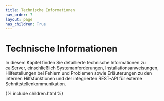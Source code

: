 ```yaml
---
title: Technische Informationen
nav_order: 7
layout: page
has_children: True
---
```


# Technische Informationen

In diesem Kapitel finden Sie detaillierte technische Informationen zu calServer, einschließlich Systemanforderungen, Installationsanweisungen, Hilfestellungen bei Fehlern und Problemen sowie Erläuterungen zu den internen Hilfsfunktionen und der integrierten REST-API für externe Schnittstellenkommunikation.

{% include children.html %}

